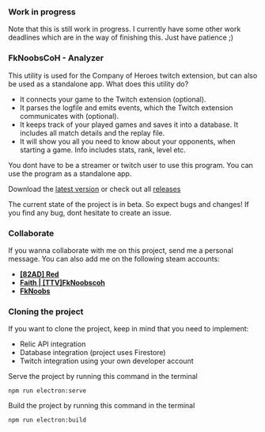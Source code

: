 ### Work in progress

Note that this is still work in progress. I currently have some other work deadlines which are in the way of finishing this. Just have patience ;)

### FkNoobsCoH - Analyzer

This utility is used for the Company of Heroes twitch extension, but can also be used as a standalone app. What does this utility do?

 - It connects your game to the Twitch extension (optional).
 - It parses the logfile and emits events, which the Twitch extension communicates with (optional).
 - It keeps track of your played games and saves it into a database. It includes all match details and the replay file.
 - It will show you all you need to know about your opponents, when starting a game. Info includes stats, rank, level etc.

You dont have to be a streamer or twitch user to use this program. You can use the program as a standalone app.

Download the [latest version](https://github.com/redbullzuiper/coh-analyzer-app/releases/download/v0.1.0-beta.1/FkNoobsCoH.-.Analyzer.0.1.0.exe) or check out all [releases](https://github.com/redbullzuiper/coh-analyzer-app/releases)
 
The current state of the project is in beta. So expect bugs and changes! If you find any bug, dont hesitate to create an issue.

### Collaborate
If you wanna collaborate with me on this project, send me a personal message. You can also add me on the following steam accounts:

 - **[\[82AD\] Red](https://steamcommunity.com/profiles/76561198036527204/)**
 - **[Faith | \[TTV\]FkNoobscoh](https://steamcommunity.com/profiles/76561198884295259)** 
 - **[FkNoobs](https://steamcommunity.com/profiles/76561198170623519)**

### Cloning the project

If you want to clone the project, keep in mind that you need to implement:

 - Relic API integration 
 - Database integration (project uses Firestore)
 - Twitch integration using your own developer account

Serve the project by running this command in the terminal

    npm run electron:serve

Build the project by running this command in the terminal

    npm run electron:build
